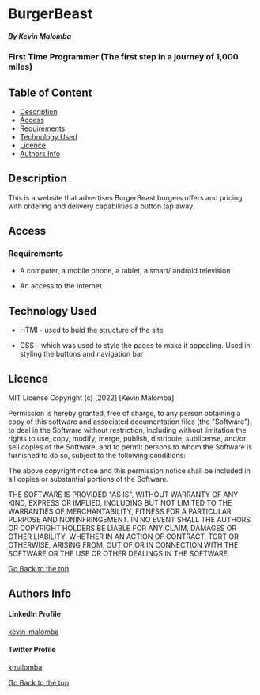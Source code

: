 # BurgerBeast

##### By Kevin Malomba
### First Time Programmer (The first step in a journey of 1,000 miles)

## Table of Content

+ [Description](#description)
+ [Access](#Access)
+ [Requirements](#requirements)
+ [Technology Used](#Technology-Used)
+ [Licence](#licence)
+ [Authors Info](#author-Info)


## Description
<p>This is  a website that advertises BurgerBeast burgers offers and pricing with ordering and delivery capabilities a button tap away.</p>

## Access

### Requirements

* A computer, a mobile phone, a tablet, a smart/ android television

* An access to the Internet



## Technology Used
* HTMl - used to buid the structure of the site

* CSS - which was used to style the pages to make it appealing. Used in styling the buttons and navigation bar


## Licence

MIT License
Copyright (c) [2022] [Kevin Malomba]

Permission is hereby granted, free of charge, to any person obtaining a copy
of this software and associated documentation files (the "Software"), to deal
in the Software without restriction, including without limitation the rights
to use, copy, modify, merge, publish, distribute, sublicense, and/or sell
copies of the Software, and to permit persons to whom the Software is
furnished to do so, subject to the following conditions:

The above copyright notice and this permission notice shall be included in all
copies or substantial portions of the Software.

THE SOFTWARE IS PROVIDED "AS IS", WITHOUT WARRANTY OF ANY KIND, EXPRESS OR
IMPLIED, INCLUDING BUT NOT LIMITED TO THE WARRANTIES OF MERCHANTABILITY,
FITNESS FOR A PARTICULAR PURPOSE AND NONINFRINGEMENT. IN NO EVENT SHALL THE
AUTHORS OR COPYRIGHT HOLDERS BE LIABLE FOR ANY CLAIM, DAMAGES OR OTHER
LIABILITY, WHETHER IN AN ACTION OF CONTRACT, TORT OR OTHERWISE, ARISING FROM,
OUT OF OR IN CONNECTION WITH THE SOFTWARE OR THE USE OR OTHER DEALINGS IN THE
SOFTWARE.

[Go Back to the top](#BurgerBeast)


## Authors Info 

#### LinkedIn Profile 
[kevin-malomba](https://ke.linkedin.com/in/kevin-malomba-44ba731a3?trk=people-guest_people_search-card)

#### Twitter Profile
[kmalomba](https://twitter.com/kmalomba)

[Go Back to the top](#BurgerBeast)



